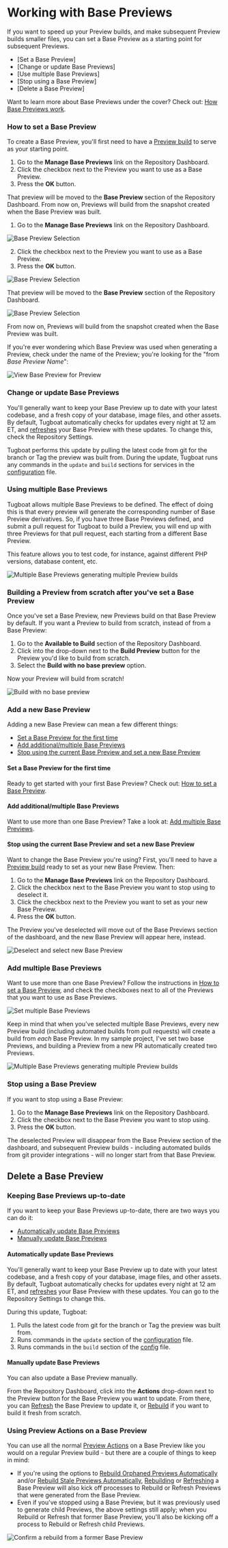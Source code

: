 # Working with Base Previews
If you want to speed up your Preview builds, and make subsequent Preview builds
smaller files, you can set a Base Preview as a starting point for subsequent
Previews.

- [Set a Base Preview]
- [Change or update Base Previews]
- [Use multiple Base Previews]
- [Stop using a Base Preview]
- [Delete a Base Preview]

Want to learn more about Base Previews under the cover? Check out: [How Base Previews work](../how-previews-work/index.md#how-base-previews-work).

### How to set a Base Preview

To create a Base Preview, you'll first need to have a
[Preview build](#build-a-preview) to serve as your starting point.

1. Go to the **Manage Base Previews** link on the Repository Dashboard.
2. Click the checkbox next to the Preview you want to use as a Base Preview.
3. Press the **OK** button.

That preview will be moved to the **Base Preview** section of the Repository
Dashboard. From now on, Previews will build from the snapshot created when the
Base Preview was built.

1. Go to the **Manage Base Previews** link on the Repository Dashboard.

![Base Preview Selection](_images/base-preview-before.png)

2. Click the checkbox next to the Preview you want to use as a Base Preview.
3. Press the **OK** button.

![Base Preview Selection](_images/base-preview-select.png)

That preview will be moved to the **Base Preview** section of the Repository
Dashboard.

![Base Preview Selection](_images/base-preview-after.png)

From now on, Previews will build from the snapshot created when the Base Preview
was built.

If you're ever wondering which Base Preview was used when generating a Preview,
check under the name of the Preview; you're looking for the "from _Base Preview
Name_":

![View Base Preview for Preview](_images/biew_base_preview_for_preview.png)

### Change or update Base Previews

You'll generally want to keep your Base Preview up to date with your latest
codebase, and a fresh copy of your database, image files, and other assets. By
default, Tugboat automatically checks for updates every night at 12 am ET, and
[refreshes](#refresh) your Base Preview with these updates. To change this,
check the Repository Settings.

Tugboat performs this update by pulling the latest code from git for the branch
or Tag the preview was built from. During the update, Tugboat runs any commands
in the `update` and `build` sections for services in the
[configuration](../setting-up-services/index.md#create-a-tugboat-config-file)
file.

### Using multiple Base Previews

Tugboat allows multiple Base Previews to be defined. The effect of doing this is
that every preview will generate the corresponding number of Base Preview
derivatives. So, if you have three Base Previews defined, and submit a pull
request for Tugboat to build a Preview, you will end up with three Previews for
that pull request, each starting from a different Base Preview.

This feature allows you to test code, for instance, against different PHP
versions, database content, etc.

![Multiple Base Previews generating multiple Preview builds](_images/multiple_base_preview_preview_builds.png)

### Building a Preview from scratch after you've set a Base Preview

Once you've set a Base Preview, new Previews build on that Base Preview by
default. If you want a Preview to build from scratch, instead of from a Base
Preview:

1. Go to the **Available to Build** section of the Repository Dashboard.
2. Click into the drop-down next to the **Build Preview** button for the Preview
   you'd like to build from scratch.
3. Select the **Build with no base preview** option.

Now your Preview will build from scratch!

![Build with no base preview](_images/build_with_no_base_preview.png)

### Add a new Base Preview

Adding a new Base Preview can mean a few different things:

- [Set a Base Preview for the first time](#set-a-base-preview-for-the-first-time)
- [Add additional/multiple Base Previews](#add-additionalmultiple-base-previews)
- [Stop using the current Base Preview and set a new Base Preview](#stop-using-the-current-base-preview-and-set-a-new-base-preview)

#### Set a Base Preview for the first time

Ready to get started with your first Base Preview? Check out:
[How to set a Base Preview](#how-to-set-a-base-preview).

#### Add additional/multiple Base Previews

Want to use more than one Base Preview? Take a look at:
[Add multiple Base Previews](#add-multiple-base-previews).

#### Stop using the current Base Preview and set a new Base Preview

Want to change the Base Preview you're using? First, you'll need to have a
[Preview build](#build-a-preview) ready to set as your new Base Preview. Then:

1. Go to the **Manage Base Previews** link on the Repository Dashboard.
2. Click the checkbox next to the Base Preview you want to stop using to
   deselect it.
3. Click the checkbox next to the Preview you want to set as your new Base
   Preview.
4. Press the **OK** button.

The Preview you've deselected will move out of the Base Previews section of the
dashboard, and the new Base Preview will appear here, instead.

![Deselect and select new Base Preview](_images/deselect_and_select_new_base_preview.png)

### Add multiple Base Previews

Want to use more than one Base Preview? Follow the instructions in
[How to set a Base Preview](#how-to-set-a-base-preview), and check the
checkboxes next to all of the Previews that you want to use as Base Previews.

![Set multiple Base Previews](_images/set_multiple_base_previews.png)

Keep in mind that when you've selected multiple Base Previews, every new Preview
build (including automated builds from pull requests) will create a build from
_each_ Base Preview. In my sample project, I've set two base Previews, and
building a Preview from a new PR automatically created two Previews.

![Multiple Base Previews generating multiple Preview builds](_images/multiple_base_preview_preview_builds.png)

### Stop using a Base Preview

If you want to stop using a Base Preview:

1. Go to the **Manage Base Previews** link on the Repository Dashboard.
2. Click the checkbox next to the Base Preview you want to stop using.
3. Press the **OK** button.

The deselected Preview will disappear from the Base Preview section of the
dashboard, and subsequent Preview builds - including automated builds from git
provider integrations - will no longer start from that Base Preview.

## Delete a Base Preview

### Keeping Base Previews up-to-date

If you want to keep your Base Previews up-to-date, there are two ways you can do
it:

- [Automatically update Base Previews](#automatically-update-base-previews)
- [Manually update Base Previews](#manually-update-base-previews)

#### Automatically update Base Previews

You'll generally want to keep your Base Preview up to date with your latest
codebase, and a fresh copy of your database, image files, and other assets. By
default, Tugboat automatically checks for updates every night at 12 am ET, and
[refreshes](#refresh) your Base Preview with these updates. You can go to the
Repository Settings to change this.

During this update, Tugboat:

1. Pulls the latest code from git for the branch or Tag the preview was built
   from.
2. Runs commands in the `update` section of the
   [configuration](../setting-up-services/index.md#create-a-tugboat-config-file)
   file.
3. Runs commands in the `build` section of the
   [config](../setting-up-services/index.md#create-a-tugboat-config-file) file.

#### Manually update Base Previews

You can also update a Base Preview manually.

From the Repository Dashboard, click into the **Actions** drop-down next to the
Preview button for the Base Preview you want to update. From there, you can
[Refresh](#refresh) the Base Preview to update it, or [Rebuild](#rebuild) if you
want to build it fresh from scratch.

### Using Preview Actions on a Base Preview

You can use all the normal [Preview Actions](#preview-actions) on a Base Preview
like you would on a regular Preview build - but there are a couple of things to
keep in mind:

- If you're using the options to
  [Rebuild Orphaned Previews Automatically](..setting-up-tugboat/index.md#rebuild-orphaned-previews-automatically)
  and/or
  [Rebuild Stale Previews Automatically](..setting-up-tugboat/index.md#rebuild-stale-previews-automatically),
  [Rebuilding](#rebuild) or [Refreshing](#refresh) a Base Preview will also kick
  off processes to Rebuild or Refresh Previews that were generated from the Base
  Preview.
- Even if you've stopped using a Base Preview, but it was previously used to
  generate child Previews, the above settings still apply; when you Rebuild or
  Refresh that former Base Preview, you'll also be kicking off a process to
  Rebuild or Refresh child Previews.

![Confirm a rebuild from a former Base Preview](_images/confirm_rebuild_from_former_base.png)

